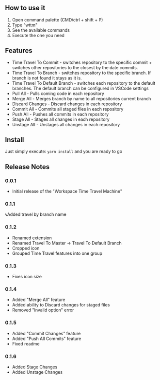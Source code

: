 ## How to use it

1. Open command palette (CMD/ctrl + shift + P)
2. Type "wttm"
3. See the available commands
4. Execute the one you need

## Features

- Time Travel To Commit - switches repository to the specific commit + switches other repositories to the closest by the date commits.
- Time Travel To Branch - switches repository to the specific branch. If branch is not found it stays as it is.
- Time Travel To Default Branch - switches each repository to the default branches. The default branch can be configured in VSCode settings
- Pull All - Pulls coming code in each repository
- Merge All - Merges branch by name to all repositories current branch
- Discard Changes - Discard changes in each repository
- Commit All - Commits all staged files in each repository
- Push All - Pushes all commits in each repository
- Stage All - Stages all changes in each repository
- Unstage All - Unstages all changes in each repository

## Install

Just simply execute: `yarn install` and you are ready to go

## Release Notes

### 0.0.1

- Initial release of the "Workspace Time Travel Machine"

### 0.1.1

vAdded travel by branch name

### 0.1.2

- Renamed extension
- Renamed Travel To Master -> Travel To Default Branch
- Cropped icon
- Grouped Time Travel features into one group

### 0.1.3

- Fixes icon size

### 0.1.4

- Added "Merge All" feature
- Added ability to Discard changes for staged files
- Removed "Invalid option" error

### 0.1.5

- Added "Commit Changes" feature
- Added "Push All Commits" feature
- Fixed readme

### 0.1.6

- Added Stage Changes
- Added Unstage Changes
